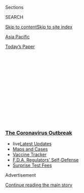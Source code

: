 <div id="app">

<div>

<div>

<div>

<div class="NYTAppHideMasthead css-1q2w90k e1suatyy0">

<div class="section css-ui9rw0 e1suatyy2">

<div class="css-eph4ug er09x8g0">

<div class="css-6n7j50">

</div>

<span class="css-1dv1kvn">Sections</span>

<div class="css-10488qs">

<span class="css-1dv1kvn">SEARCH</span>

</div>

[Skip to content](#site-content)[Skip to site index](#site-index)

</div>

<div id="masthead-section-label" class="css-1wr3we4 eaxe0e00">

[Asia
Pacific](https://www.nytimes3xbfgragh.onion/section/world/asia)

</div>

<div class="css-10698na e1huz5gh0">

</div>

</div>

<div id="masthead-bar-one" class="section hasLinks css-15hmgas e1csuq9d3">

<div class="css-uqyvli e1csuq9d0">

</div>

<div class="css-1uqjmks e1csuq9d1">

</div>

<div class="css-9e9ivx">

[](https://myaccount.nytimes3xbfgragh.onion/auth/login?response_type=cookie&client_id=vi)

</div>

<div class="css-1bvtpon e1csuq9d2">

[Today’s
Paper](https://www.nytimes3xbfgragh.onion/section/todayspaper)

</div>

</div>

</div>

</div>

<div data-aria-hidden="false">

<div id="site-content" data-role="main">

<div>

<div class="css-1aor85t" style="opacity:0.000000001;z-index:-1;visibility:hidden">

<div class="css-1hqnpie">

<div class="css-epjblv">

<span class="css-17xtcya">[Asia
Pacific](/section/world/asia)</span><span class="css-x15j1o">|</span><span class="css-fwqvlz">This
Vertical Farm Was Born in the Pandemic. Sales Are
Up.</span>

</div>

<div class="css-k008qs">

<div class="css-1iwv8en">

<span class="css-18z7m18"></span>

<div>

</div>

</div>

<span class="css-1n6z4y">https://nyti.ms/2Gmy6Nv</span>

<div class="css-1705lsu">

<div class="css-4xjgmj">

<div class="css-4skfbu" data-role="toolbar" data-aria-label="Social Media Share buttons, Save button, and Comments Panel with current comment count" data-testid="share-tools">

  - 
  - 
  - 
  - 
    
    <div class="css-6n7j50">
    
    </div>

  - 

</div>

</div>

</div>

</div>

</div>

</div>

<div class="css-13pd83m">

<div class="css-l9svim">

### [<span class="css-pa1jbp"><span class="css-1rxm0ex">The Coronavirus</span><span class="css-1rxm0ex"> Outbreak</span></span>](https://www.nytimes3xbfgragh.onion/news-event/coronavirus?name=styln-coronavirus-national&region=TOP_BANNER&block=storyline_menu_recirc&action=click&pgtype=Article&impression_id=ac6e7e30-f52c-11ea-943d-89ef8ebe8e9e&variant=undefined)

  - <span class="css-1qkutce"><span class="css-12clwdu">live</span>[Latest
    Updates](https://www.nytimes3xbfgragh.onion/2020/09/12/world/covid-19-coronavirus.html?name=styln-coronavirus-national&region=TOP_BANNER&block=storyline_menu_recirc&action=click&pgtype=Article&impression_id=ac6e7e31-f52c-11ea-943d-89ef8ebe8e9e&variant=undefined)</span>
  - <span class="css-1qkutce">[Maps and
    Cases](https://www.nytimes3xbfgragh.onion/interactive/2020/us/coronavirus-us-cases.html?name=styln-coronavirus-national&region=TOP_BANNER&block=storyline_menu_recirc&action=click&pgtype=Article&impression_id=ac6ea540-f52c-11ea-943d-89ef8ebe8e9e&variant=undefined)</span>
  - <span class="css-1qkutce">[Vaccine
    Tracker](https://www.nytimes3xbfgragh.onion/interactive/2020/science/coronavirus-vaccine-tracker.html?name=styln-coronavirus-national&region=TOP_BANNER&block=storyline_menu_recirc&action=click&pgtype=Article&impression_id=ac6ea541-f52c-11ea-943d-89ef8ebe8e9e&variant=undefined)</span>
  - <span class="css-1qkutce">[F.D.A. Regulators’
    Self-Defense](https://www.nytimes3xbfgragh.onion/2020/09/10/us/politics/fda-coronavirus-vaccine.html?name=styln-coronavirus-national&region=TOP_BANNER&block=storyline_menu_recirc&action=click&pgtype=Article&impression_id=ac6ea542-f52c-11ea-943d-89ef8ebe8e9e&variant=undefined)</span>
  - <span class="css-1qkutce">[Surprise Test
    Fees](https://www.nytimes3xbfgragh.onion/2020/09/09/upshot/coronavirus-surprise-test-fees.html?name=styln-coronavirus-national&region=TOP_BANNER&block=storyline_menu_recirc&action=click&pgtype=Article&impression_id=ac6ea543-f52c-11ea-943d-89ef8ebe8e9e&variant=undefined)</span>

</div>

</div>

<div id="top-wrapper" class="css-1sy8kpn">

<div id="top-slug" class="css-l9onyx">

Advertisement

</div>

[Continue reading the main
story](#after-top)

<div class="ad top-wrapper" style="text-align:center;height:100%;display:block;min-height:250px">

<div id="top" class="place-ad" data-position="top" data-size-key="top">

</div>

</div>

<div id="after-top">

</div>

</div>

<div>

<div id="sponsor-wrapper" class="css-1hyfx7x">

<div id="sponsor-slug" class="css-19vbshk">

Supported by

</div>

[Continue reading the main
story](#after-sponsor)

<div id="sponsor" class="ad sponsor-wrapper" style="text-align:center;height:100%;display:block">

</div>

<div id="after-sponsor">

</div>

</div>

<div class="css-186x18t">

</div>

<div class="css-1vkm6nb ehdk2mb0">

# This Vertical Farm Was Born in the Pandemic. Sales Are Up.

</div>

The Vegetable Co. sits in a shipping container on the edge of a
Malaysian parking lot. It’s one of many small farms around the world
selling directly to consumers.

<div class="css-79elbk" data-testid="photoviewer-wrapper">

<div class="css-z3e15g" data-testid="photoviewer-wrapper-hidden">

</div>

<div class="css-1a48zt4 ehw59r15" data-testid="photoviewer-children">

![<span class="css-16f3y1r e13ogyst0" data-aria-hidden="true">The
Vegetable Co. in Kuala Lumpur, Malaysia, grows vegetables under LED
lights in a shipping container. “We were a nascent product in an
uncertain market,” one of its founders
said.</span><span class="css-cnj6d5 e1z0qqy90" itemprop="copyrightHolder"><span class="css-1ly73wi e1tej78p0">Credit...</span><span><span>Ian
Teh for The New York
Times</span></span></span>](https://static01.graylady3jvrrxbe.onion/images/2020/09/06/world/06virus-farm-photos-print/merlin_175837953_5bcf4992-cf30-47bd-bece-e785304fdc50-articleLarge.jpg?quality=75&auto=webp&disable=upscale)

</div>

</div>

<div class="css-18e8msd">

<div class="css-vp77d3 epjyd6m0">

<div class="css-1baulvz">

By <span class="css-1baulvz" itemprop="name">Ian Teh</span> and
[<span class="css-1baulvz last-byline" itemprop="name">Mike
Ives</span>](https://www.nytimes3xbfgragh.onion/by/mike-ives)

</div>

</div>

  - 
    
    <div class="css-ld3wwf e16638kd2">
    
    Sept. 3,
    2020
    
    </div>

  - 
    
    <div class="css-4xjgmj">
    
    <div class="css-d8bdto" data-role="toolbar" data-aria-label="Social Media Share buttons, Save button, and Comments Panel with current comment count" data-testid="share-tools">
    
      - 
      - 
      - 
      - 
        
        <div class="css-6n7j50">
        
        </div>
    
      - 
    
    </div>
    
    </div>

</div>

</div>

<div class="section meteredContent css-1r7ky0e" name="articleBody" itemprop="articleBody">

<div class="css-1fanzo5 StoryBodyCompanionColumn">

<div class="css-53u6y8">

KUALA LUMPUR, Malaysia — The setup of the two friends’ agricultural
venture was unusual. Their farm sat next to a gas station, inside a
shipping container where the plants grew in vertically stacked shelves.
And the timing of their first sales — during the early days of
Malaysia’s coronavirus outbreak — seemed less than ideal.

“We were a nascent product in an uncertain market,” said Shawn Ng, 28, a
co-founder of the vertical farm, [the Vegetable
Co](https://www.facebookcorewwwi.onion/thevegetable.co/about/?ref=page_internal).
“We weren’t too sure if it would take off.”

“But somehow,” he added, “the market kind of played in our favor.”

As in-person shopping wanes during the pandemic, Mr. Ng’s Malaysia-based
operation is [one of many small farms around the
world](https://www.nytimes3xbfgragh.onion/2020/05/08/nyregion/small-farms-ny-coronavirus.html)
that are selling fresh produce directly to consumers in ways that bypass
brick-and-mortar grocery stores.

</div>

</div>

<div class="css-1fanzo5 StoryBodyCompanionColumn">

<div class="css-53u6y8">

Some farms sell on e-commerce platforms like Amazon or Lazada, Alibaba’s
online emporium for Southeast Asia, or through smaller ones like
[Harvie](https://www.harvie.farm/), a Pennsylvania-based website that
connects consumers with individual farms across the United States and
Canada.

</div>

</div>

<div class="css-79elbk" data-testid="photoviewer-wrapper">

<div class="css-z3e15g" data-testid="photoviewer-wrapper-hidden">

</div>

<div class="css-1a48zt4 ehw59r15" data-testid="photoviewer-children">

![<span class="css-16f3y1r e13ogyst0" data-aria-hidden="true">Shawn Ng,
one of the Vegetable Co.’s founders, loaded freshly harvested produce
into a car for
delivery.</span><span class="css-cnj6d5 e1z0qqy90" itemprop="copyrightHolder"><span class="css-1ly73wi e1tej78p0">Credit...</span><span>Ian
Teh for The New York
Times</span></span>](https://static01.graylady3jvrrxbe.onion/images/2020/09/06/world/06virus-farm-photos-print2/merlin_175837782_3e129e8f-1cf5-48a7-bd69-3375bf578d73-articleLarge.jpg?quality=75&auto=webp&disable=upscale)

</div>

</div>

<div class="css-1fanzo5 StoryBodyCompanionColumn">

<div class="css-53u6y8">

Others, like [the Vegetable
Co](https://www.facebookcorewwwi.onion/thevegetable.co/about/?ref=page_internal).,
sell directly to customers.

“I was very ‘kan cheong’ during the lockdown period,” said one of Mr.
Ng’s regular customers, Ayu Samsudin, using a Cantonese word for
anxious. “Having fresh vegetables delivered to your doorstep was such a
relief.”

The Vegetable Co. consists of a 320-square-foot shipping container on
the edge of a parking lot in Kuala Lumpur, Malaysia’s largest city. It
opened for business, with just a handful of customers, about a month
before the country’s restrictive lockdown took effect in
mid-March.

<div id="NYT_MAIN_CONTENT_1_REGION" class="css-9tf9ac">

<div>

<div id="styln-covid-updates-world" class="section interactive-content interactive-size-medium css-1ftcdic">

<div class="css-17ih8de interactive-body">

<div id="styln-briefing-block" data-asset-id="QXJ0aWNsZTpueXQ6Ly9hcnRpY2xlLzJiYjYwYTJiLTY3NjItNTg3NC1iMGVhLWY4NzRhMjE3NTQyZA==">

<div class="briefing-block-header-section">

# [Latest Updates: The Coronavirus Outbreak](https://www.nytimes3xbfgragh.onion/2020/09/11/world/covid-19-coronavirus.html?action=click&pgtype=Article&state=default&region=MAIN_CONTENT_1&context=storylines_live_updates)

<div class="briefing-block-ts">

Updated 2020-09-12T12:04:20.515Z

</div>

</div>

  - [Fauci cautions the virus could disrupt life in the U.S. until
    ‘maybe even towards the end
    of 2021.’](https://www.nytimes3xbfgragh.onion/2020/09/11/world/covid-19-coronavirus.html?action=click&pgtype=Article&state=default&region=MAIN_CONTENT_1&context=storylines_live_updates#link-dfb8a16)
  - [From Asia to Africa, China promotes its vaccine candidates to win
    friends.](https://www.nytimes3xbfgragh.onion/2020/09/11/world/covid-19-coronavirus.html?action=click&pgtype=Article&state=default&region=MAIN_CONTENT_1&context=storylines_live_updates#link-7104d154)
  - [The other way the virus will kill:
    hunger.](https://www.nytimes3xbfgragh.onion/2020/09/11/world/covid-19-coronavirus.html?action=click&pgtype=Article&state=default&region=MAIN_CONTENT_1&context=storylines_live_updates#link-393ad215)

<div class="briefing-block-footer">

<div class="briefing-block-footer-meta">

[See more
updates](https://www.nytimes3xbfgragh.onion/2020/09/11/world/covid-19-coronavirus.html?action=click&pgtype=Article&state=default&region=MAIN_CONTENT_1&context=storylines_live_updates)

</div>

<div class="briefing-block-briefinglinks">

<span>More live coverage:</span>
[Markets](https://www.nytimes3xbfgragh.onion/live/2020/09/11/business/stock-market-today-coronavirus?action=click&pgtype=Article&state=default&region=MAIN_CONTENT_1&context=storylines_live_updates)

</div>

</div>

</div>

</div>

</div>

</div>

</div>

Revenue grew by 300 percent in the first few weeks, and the shipping
container is now approaching production capacity because of high demand,
said Mr. Ng’s business partner, Sha G.P.

Apart from the gas station, the shipping container’s other neighbors are
a driving range and an oil palm plantation. Inside, tightly packed
shelves with hydroponic lettuce, sprouts and other vegetables grow under
LED
lights.

</div>

</div>

<div class="css-79elbk" data-testid="photoviewer-wrapper">

<div class="css-z3e15g" data-testid="photoviewer-wrapper-hidden">

</div>

<div class="css-1a48zt4 ehw59r15" data-testid="photoviewer-children">

<div class="css-1xdhyk6 erfvjey0">

<span class="css-1ly73wi e1tej78p0">Image</span>

<div class="css-zjzyr8">

<div data-testid="lazyimage-container" style="height:257.77777777777777px">

</div>

</div>

</div>

<span class="css-16f3y1r e13ogyst0" data-aria-hidden="true">Mr. Ng on a
delivery run in Kuala Lumpur. Malaysia has weathered the pandemic
relatively well, at least compared with other Southeast Asian
countries.</span><span class="css-cnj6d5 e1z0qqy90" itemprop="copyrightHolder"><span class="css-1ly73wi e1tej78p0">Credit...</span><span>Ian
Teh for The New York Times</span></span>

</div>

</div>

<div class="css-1fanzo5 StoryBodyCompanionColumn">

<div class="css-53u6y8">

The wallpaper outside the growing chamber shows blue sky and clouds,
evoking the view from an old-fashioned farm. But employees pace the
chamber’s narrow corridor wearing rubber gloves, surgical masks and
white lab coats, as if it were a hospital ward.

The founders have scant experience with traditional farming, and they
speak about their work with Silicon Valley-like jargon.

Mr. Sha said he first became interested in vertical farming after
watching “[The
Martian](https://www.nytimes3xbfgragh.onion/2015/10/02/movies/review-in-the-martian-marooned-but-not-alone.html),”
the 2015 film in which an American astronaut played by Matt Damon is
stranded on Mars and learns to grow his own food.

<div id="NYT_MAIN_CONTENT_2_REGION" class="css-9tf9ac">

<div>

</div>

</div>

“I was lost in awe about the degree of precision in the technology along
with the elegance of the solution to grow vegetables in a zero-gravity
environment,” he said. “Since then, I have gone down the rabbit hole of
independent
research.”

</div>

</div>

<div class="css-79elbk" data-testid="photoviewer-wrapper">

<div class="css-z3e15g" data-testid="photoviewer-wrapper-hidden">

</div>

<div class="css-1a48zt4 ehw59r15" data-testid="photoviewer-children">

<div class="css-1xdhyk6 erfvjey0">

<span class="css-1ly73wi e1tej78p0">Image</span>

<div class="css-zjzyr8">

<div data-testid="lazyimage-container" style="height:257.77777777777777px">

</div>

</div>

</div>

<span class="css-16f3y1r e13ogyst0" data-aria-hidden="true">Gudrun
Olafsdottir, a Kuala Lumpur resident from Iceland, said the Vegetable
Co. was one of the local businesses she was supporting with a “financial
hug” during the
pandemic.</span><span class="css-cnj6d5 e1z0qqy90" itemprop="copyrightHolder"><span class="css-1ly73wi e1tej78p0">Credit...</span><span>Ian
Teh for The New York Times</span></span>

</div>

</div>

<div class="css-1fanzo5 StoryBodyCompanionColumn">

<div class="css-53u6y8">

The coronavirus took off in Malaysia in March, after an Islamic
revivalist group’s gathering there became [one of the pandemic’s biggest
vectors](https://www.nytimes3xbfgragh.onion/2020/03/20/world/asia/coronavirus-malaysia-muslims-outbreak.html)in
Southeast Asia. Since then, the country of about 32 million has
weathered the outbreak relatively well, at least compared with some of
its neighbors. As of Thursday, it had reported fewer than 10,000
confirmed cases since the pandemic began, [according to a New York Times
database](https://www.nytimes3xbfgragh.onion/interactive/2020/world/coronavirus-maps.html#countries).

</div>

</div>

<div class="css-1fanzo5 StoryBodyCompanionColumn">

<div class="css-53u6y8">

Malaysia’s initial lockdown allowed only one person per household to go
outside for essential errands, and the police enforced local travel
restrictions with roadblocks.

But even though the rules were gradually loosened to let most businesses
reopen, many urban Malaysians have maintained the online shopping habits
they developed during the initial lockdown, said Audrey Goo, the founder
of [MyFishman](https://myfishman.com/), an e-commerce platform that
connects fishermen from villages along the country’s west coast with
consumers in Kuala
Lumpur.

</div>

</div>

<div class="css-79elbk" data-testid="photoviewer-wrapper">

<div class="css-z3e15g" data-testid="photoviewer-wrapper-hidden">

</div>

<div class="css-1a48zt4 ehw59r15" data-testid="photoviewer-children">

<div class="css-1xdhyk6 erfvjey0">

<span class="css-1ly73wi e1tej78p0">Image</span>

<div class="css-zjzyr8">

<div data-testid="lazyimage-container" style="height:257.77777777777777px">

</div>

</div>

</div>

<span class="css-16f3y1r e13ogyst0" data-aria-hidden="true">Sha G.P.,
left, a co-founder of the Vegetable Co., with Syed Johan Arif, a
software developer who works for the
company. </span><span class="css-cnj6d5 e1z0qqy90" itemprop="copyrightHolder"><span class="css-1ly73wi e1tej78p0">Credit...</span><span>Ian
Teh for The New York Times</span></span>

</div>

</div>

<div class="css-1fanzo5 StoryBodyCompanionColumn">

<div class="css-53u6y8">

“Not many end users are willing to go back to the wet market,” said Ms.
Goo, adding that her company’s sales had roughly doubled during the
pandemic. “So I think the whole business model will continue to change.”

Mr. Ng said the Vegetable Co.’s parent company, Future Farms, was now
seeking seed capital to finance an expansion into a larger facility. He
recently hired an architect and a software developer to design it.

For now, though, the operation remains modest.

On a recent afternoon, Mr. Ng climbed into his car for a delivery run
that snaked through low-rise residential neighborhoods, as the sun sank
below Kuala Lumpur’s hazy downtown skyline.

One of the customers on the 40-plus-mile route, Gudrun Olafsdottir, said
that along with yoga and meditation, greens from the Vegetable Co. were
part of a routine that helped her keep physically and mentally fit
during the pandemic.

</div>

</div>

<div class="css-1fanzo5 StoryBodyCompanionColumn">

<div class="css-53u6y8">

Ms. Olafsdottir, who is from Iceland and works in retail, found the farm
on Facebook through a local chef who specializes in raw and vegan
cooking. She said it was one of several local businesses that she was
supporting these days with a “financial hug.”

“I think that we could do so many things to support those in need if we
just consciously choose how we spend our time and money,” she has
written on her blog. “A hug and a
squeeze.”

</div>

</div>

<div class="css-79elbk" data-testid="photoviewer-wrapper">

<div class="css-z3e15g" data-testid="photoviewer-wrapper-hidden">

</div>

<div class="css-1a48zt4 ehw59r15" data-testid="photoviewer-children">

<div class="css-1xdhyk6 erfvjey0">

<span class="css-1ly73wi e1tej78p0">Image</span>

<div class="css-zjzyr8">

<div data-testid="lazyimage-container" style="height:257.77777777777777px">

</div>

</div>

</div>

<span class="css-16f3y1r e13ogyst0" data-aria-hidden="true">The farm is
in a 320-square-foot shipping container near a gas station, a driving
range and an oil palm
plantation.</span><span class="css-cnj6d5 e1z0qqy90" itemprop="copyrightHolder"><span class="css-1ly73wi e1tej78p0">Credit...</span><span>Ian
Teh for The New York Times</span></span>

</div>

</div>

<div class="css-1fanzo5 StoryBodyCompanionColumn">

<div class="css-53u6y8">

Ian Teh reported from Kuala Lumpur and Mike Ives from Hong Kong.

</div>

</div>

<div>

</div>

</div>

<div>

</div>

<div>

</div>

<div>

</div>

<div>

<div id="bottom-wrapper" class="css-1ede5it">

<div id="bottom-slug" class="css-l9onyx">

Advertisement

</div>

[Continue reading the main
story](#after-bottom)

<div id="bottom" class="ad bottom-wrapper" style="text-align:center;height:100%;display:block;min-height:90px">

</div>

<div id="after-bottom">

</div>

</div>

</div>

</div>

</div>

## Site Index

<div>

</div>

## Site Information Navigation

  - [© <span>2020</span> <span>The New York Times
    Company</span>](https://help.nytimes3xbfgragh.onion/hc/en-us/articles/115014792127-Copyright-notice)

<!-- end list -->

  - [NYTCo](https://www.nytco.com/)
  - [Contact
    Us](https://help.nytimes3xbfgragh.onion/hc/en-us/articles/115015385887-Contact-Us)
  - [Work with us](https://www.nytco.com/careers/)
  - [Advertise](https://nytmediakit.com/)
  - [T Brand Studio](http://www.tbrandstudio.com/)
  - [Your Ad
    Choices](https://www.nytimes3xbfgragh.onion/privacy/cookie-policy#how-do-i-manage-trackers)
  - [Privacy](https://www.nytimes3xbfgragh.onion/privacy)
  - [Terms of
    Service](https://help.nytimes3xbfgragh.onion/hc/en-us/articles/115014893428-Terms-of-service)
  - [Terms of
    Sale](https://help.nytimes3xbfgragh.onion/hc/en-us/articles/115014893968-Terms-of-sale)
  - [Site
    Map](https://spiderbites.nytimes3xbfgragh.onion)
  - [Help](https://help.nytimes3xbfgragh.onion/hc/en-us)
  - [Subscriptions](https://www.nytimes3xbfgragh.onion/subscription?campaignId=37WXW)

</div>

</div>

</div>

</div>
